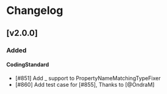 # Changelog

## [v2.0.0]

### Added

#### CodingStandard

- [#851] Add _ support to PropertyNameMatchingTypeFixer
- [#860] Add test case for [#855], Thanks to [@OndraM]
